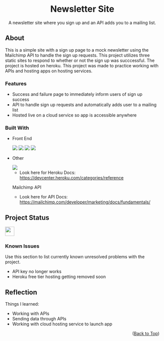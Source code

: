 <a name="top-of-page"></a>
<!--- Title Section --->

<div align="center">
	<h1>Newsletter Site</h1>
	<p>A newsletter site where you sign up and an API adds you to a mailing list.</p>
	<!--- <a href="/">Live App Link</a> &#x2022 <a href="/">GitHub Repo Link</a> --->
</div>


<!--- About Section --->

## About
This is a simple site with a sign up page to a mock newsletter using the Mailchimp API to handle the sign up requests. This project utilizes three static sites to respond to whether or not the sign up was succcessful. The project is hosted on heroku. This project was made to practice working with APIs and hosting apps on hosting services.

### Features

* Success and failure page to immediately inform users of sign up success
* API to handle sign up requests and automatically adds user to a mailing list
* Hosted live on a cloud service so app is accessible anywhere

### Built With

* Front End
  
  <img src="https://img.shields.io/badge/HTML5-E34F26?style=for-the-badge&logo=html5&logoColor=white">
  <img src="https://img.shields.io/badge/CSS3-1572B6?style=for-the-badge&logo=css3&logoColor=white">
  <img src="https://img.shields.io/badge/JavaScript-323330?style=for-the-badge&logo=javascript&logoColor=F7DF1E">
  <img src="https://img.shields.io/badge/Bootstrap-563D7C?style=for-the-badge&logo=bootstrap&logoColor=white">

* Other

  <img src="https://img.shields.io/badge/Heroku-430098?style=for-the-badge&logo=heroku&logoColor=white">

	* Look here for Heroku Docs: https://devcenter.heroku.com/categories/reference


  Mailchimp API

	* Look here for API Docs: https://mailchimp.com/developer/marketing/docs/fundamentals/


<!--- Status Section --->

## Project Status

<a href="https://www.repostatus.org/#inactive"><img src="https://www.repostatus.org/badges/latest/inactive.svg" height="30"/></a>

### Known Issues
Use this section to list currently known unresolved problems with the project.
* API key no longer works
* Heroku free tier hosting getting removed soon


<!--- Reflection Section --->

## Reflection
Things I learned:

* Working with APIs
* Sending data through APIs
* Working with cloud hosting service to launch app



<p align="right">(<a href="#top-of-page">Back to Top</a>)</p>
